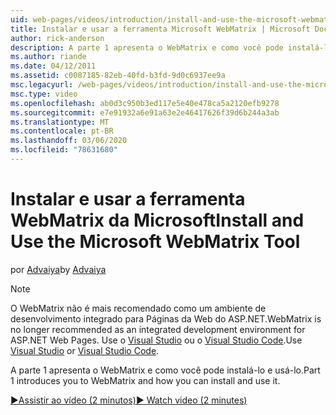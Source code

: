 ```yaml
---
uid: web-pages/videos/introduction/install-and-use-the-microsoft-webmatrix-tool
title: Instalar e usar a ferramenta Microsoft WebMatrix | Microsoft Docs
author: rick-anderson
description: A parte 1 apresenta o WebMatrix e como você pode instalá-lo e usá-lo.
ms.author: riande
ms.date: 04/12/2011
ms.assetid: c0087185-82eb-40fd-b3fd-9d0c6937ee9a
msc.legacyurl: /web-pages/videos/introduction/install-and-use-the-microsoft-webmatrix-tool
msc.type: video
ms.openlocfilehash: ab0d3c950b3ed117e5e40e478ca5a2120efb9278
ms.sourcegitcommit: e7e91932a6e91a63e2e46417626f39d6b244a3ab
ms.translationtype: MT
ms.contentlocale: pt-BR
ms.lasthandoff: 03/06/2020
ms.locfileid: "78631680"
---
```

# <a name="install-and-use-the-microsoft-webmatrix-tool"></a><span data-ttu-id="43cf5-103">Instalar e usar a ferramenta WebMatrix da Microsoft</span><span class="sxs-lookup"><span data-stu-id="43cf5-103">Install and Use the Microsoft WebMatrix Tool</span></span>

<span data-ttu-id="43cf5-104">por [Advaiya](https://twitter.com/Advaiyasolns)</span><span class="sxs-lookup"><span data-stu-id="43cf5-104">by [Advaiya](https://twitter.com/Advaiyasolns)</span></span>

> [!NOTE] 
> <span data-ttu-id="43cf5-105">O WebMatrix não é mais recomendado como um ambiente de desenvolvimento integrado para Páginas da Web do ASP.NET.</span><span class="sxs-lookup"><span data-stu-id="43cf5-105">WebMatrix is no longer recommended as an integrated development environment for ASP.NET Web Pages.</span></span> <span data-ttu-id="43cf5-106">Use o [Visual Studio](xref:aspnet/web-pages/overview/getting-started/program-asp-net-web-pages-in-visual-studio) ou o [Visual Studio Code](https://code.visualstudio.com/).</span><span class="sxs-lookup"><span data-stu-id="43cf5-106">Use [Visual Studio](xref:aspnet/web-pages/overview/getting-started/program-asp-net-web-pages-in-visual-studio) or [Visual Studio Code](https://code.visualstudio.com/).</span></span>

<span data-ttu-id="43cf5-107">A parte 1 apresenta o WebMatrix e como você pode instalá-lo e usá-lo.</span><span class="sxs-lookup"><span data-stu-id="43cf5-107">Part 1 introduces you to WebMatrix and how you can install and use it.</span></span>

[<span data-ttu-id="43cf5-108">&#9654;Assistir ao vídeo (2 minutos)</span><span class="sxs-lookup"><span data-stu-id="43cf5-108">&#9654; Watch video (2 minutes)</span></span>](https://channel9.msdn.com/Blogs/ASP-NET-Site-Videos/install-and-use-the-microsoft-webmatrix-tool)
